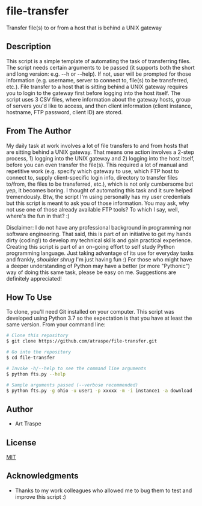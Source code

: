 # file-transfer
Transfer file(s) to or from a host that is behind a UNIX gateway

## Description
This script is a simple template of automating the task of transferring files.
The script needs certain arguments to be passed (it supports both the short and long version: e.g. --h or --help). If not, user will be prompted for those information (e.g. username, server to connect to, file(s) to be transferred, etc.). File transfer to a host that is sitting behind a UNIX gateway requires you to login to the gateway first before logging into the host itself.
The script uses 3 CSV files, where information about the gateway hosts, group of servers you'd like to access, and then client information (client instance, hostname, FTP password, client ID) are stored.

## From The Author
My daily task at work involves a lot of file transfers to and from hosts that are sitting behind a UNIX gateway. That means one action involves a 2-step process, 1) logging into the UNIX gateway and 2) logging into the host itself, before you can even transfer the file(s). This required a lot of manual and repetitive work (e.g. specify which gateway to use, which FTP host to connect to, supply client-specific login info, directory to transfer files to/from, the files to be transferred, etc.), which is not only cumbersome but yep, it becomes boring. I thought of automating this task and it sure helped tremendously. Btw, the script I'm using personally has my user credentials but this script is meant to ask you of those information. You may ask, why not use one of those already available FTP tools? To which I say, well, where's the fun in that? :)

Disclaimer: I do not have any professional background in programming nor software engineering. That said, this is part of an initiative to get my hands dirty (coding!) to develop my technical skills and gain practical experience. Creating this script is part of an on-going effort to self study Python programming language. Just taking advantage of its use for everyday tasks and frankly, *shoulder shrug* I'm just having fun :) For those who might have a deeper understanding of Python may have a better (or more "Pythonic") way of doing this same task, please be easy on me. Suggestions are definitely appreciated!

## How To Use
To clone, you'll need Git installed on your computer. This script was developed using Python 3.7 so the expectation is that you have at least the same version. From your command line:

```bash
# Clone this repository
$ git clone https://github.com/atraspe/file-transfer.git

# Go into the repository
$ cd file-transfer

# Invoke -h/--help to see the command line arguments
$ python fts.py --help

# Sample arguments passed (--verbose recommended)
$ python fts.py -g ohio -u user1 -p xxxxx -m -i instance1 -a download --file file1 file2 --verbose
```

## Author
* Art Traspe


## License
[MIT](https://choosealicense.com/licenses/mit/)

## Acknowledgments
* Thanks to my work colleagues who allowed me to bug them to test and improve this script :)